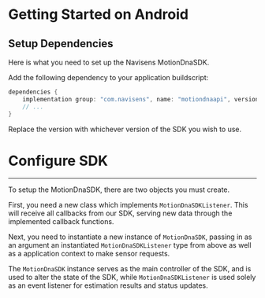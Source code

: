 # Getting Started on Android

## Setup Dependencies ##

Here is what you need to set up the Navisens MotionDnaSDK.

Add the following dependency to your application buildscript:

```gradle
dependencies {
    implementation group: "com.navisens", name: "motiondnaapi", version: "2.0.0", changing: true
    // ...
}
```

Replace the version with whichever version of the SDK you wish to use.

# Configure SDK #
-----
To setup the MotionDnaSDK, there are two objects you must create.

First, you need a new class which implements `MotionDnaSDKListener`. This will receive all callbacks from our SDK, serving new data through the implemented callback functions.

Next, you need to instantiate a new instance of `MotionDnaSDK`, passing in as an argument an instantiated `MotionDnaSDKListener` type from above as well as a application context to make sensor requests.

The `MotionDnaSDK` instance serves as the main controller of the SDK, and is used to alter the state of the SDK, while `MotionDnaSDKListener` is used solely as an event listener for estimation results and status updates.